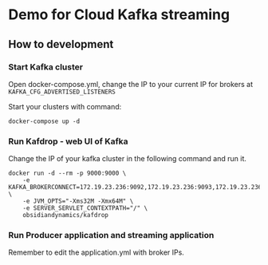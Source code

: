 # Demo for Cloud Kafka streaming

## How to development
### Start Kafka cluster

Open docker-compose.yml, change the IP to your current IP for brokers at `KAFKA_CFG_ADVERTISED_LISTENERS`

Start your clusters with command:
```shell
docker-compose up -d
```

### Run Kafdrop - web UI of Kafka
Change the IP of your kafka cluster in the following command and run it.
```shell
docker run -d --rm -p 9000:9000 \
    -e KAFKA_BROKERCONNECT=172.19.23.236:9092,172.19.23.236:9093,172.19.23.236:9094 \
    -e JVM_OPTS="-Xms32M -Xmx64M" \
    -e SERVER_SERVLET_CONTEXTPATH="/" \
    obsidiandynamics/kafdrop
```

### Run Producer application and streaming application
Remember to edit the application.yml with broker IPs.
